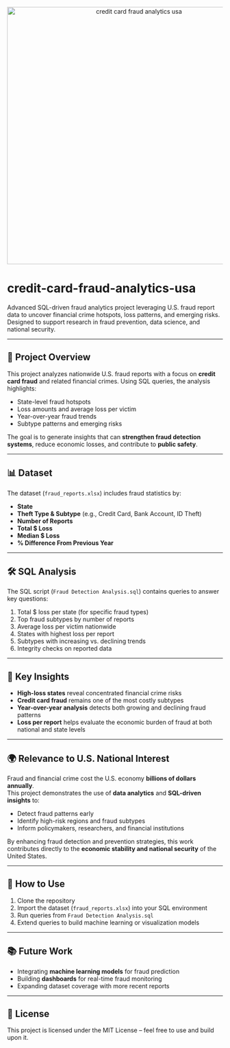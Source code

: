 <p align="center">
  <img src="cover.png" alt="credit card fraud analytics usa" width="600">
</p>

# credit-card-fraud-analytics-usa

Advanced SQL-driven fraud analytics project leveraging U.S. fraud report data to uncover financial crime hotspots, loss patterns, and emerging risks. Designed to support research in fraud prevention, data science, and national security.

---

## 📌 Project Overview
This project analyzes nationwide U.S. fraud reports with a focus on **credit card fraud** and related financial crimes. Using SQL queries, the analysis highlights:
- State-level fraud hotspots  
- Loss amounts and average loss per victim  
- Year-over-year fraud trends  
- Subtype patterns and emerging risks  

The goal is to generate insights that can **strengthen fraud detection systems**, reduce economic losses, and contribute to **public safety**.

---

## 📊 Dataset
The dataset (`fraud_reports.xlsx`) includes fraud statistics by:
- **State**  
- **Theft Type & Subtype** (e.g., Credit Card, Bank Account, ID Theft)  
- **Number of Reports**  
- **Total $ Loss**  
- **Median $ Loss**  
- **% Difference From Previous Year**  

---

## 🛠️ SQL Analysis
The SQL script (`Fraud Detection Analysis.sql`) contains queries to answer key questions:
1. Total $ loss per state (for specific fraud types)  
2. Top fraud subtypes by number of reports  
3. Average loss per victim nationwide  
4. States with highest loss per report  
5. Subtypes with increasing vs. declining trends  
6. Integrity checks on reported data  

---

## 🔑 Key Insights
- **High-loss states** reveal concentrated financial crime risks  
- **Credit card fraud** remains one of the most costly subtypes  
- **Year-over-year analysis** detects both growing and declining fraud patterns  
- **Loss per report** helps evaluate the economic burden of fraud at both national and state levels  

---

## 🌍 Relevance to U.S. National Interest
Fraud and financial crime cost the U.S. economy **billions of dollars annually**.  
This project demonstrates the use of **data analytics** and **SQL-driven insights** to:
- Detect fraud patterns early  
- Identify high-risk regions and fraud subtypes  
- Inform policymakers, researchers, and financial institutions  

By enhancing fraud detection and prevention strategies, this work contributes directly to the **economic stability and national security** of the United States.  

---

## 🚀 How to Use
1. Clone the repository  
2. Import the dataset (`fraud_reports.xlsx`) into your SQL environment  
3. Run queries from `Fraud Detection Analysis.sql`  
4. Extend queries to build machine learning or visualization models  

---

## 📚 Future Work
- Integrating **machine learning models** for fraud prediction  
- Building **dashboards** for real-time fraud monitoring  
- Expanding dataset coverage with more recent reports  

---

## 📜 License
This project is licensed under the MIT License – feel free to use and build upon it.  
